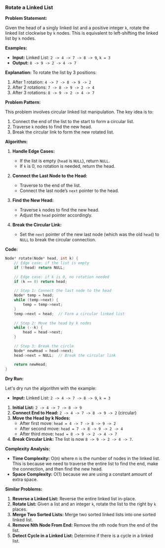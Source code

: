 
### Rotate a Linked List

**Problem Statement:**

Given the head of a singly linked list and a positive integer `k`, rotate the linked list clockwise by `k` nodes. This is equivalent to left-shifting the linked list by `k` nodes. 

**Examples:**

- **Input:** Linked List: `2 -> 4 -> 7 -> 8 -> 9`, `k = 3`
- **Output:** `8 -> 9 -> 2 -> 4 -> 7`

**Explanation:** 
To rotate the list by 3 positions:
1. After 1 rotation: `4 -> 7 -> 8 -> 9 -> 2`
2. After 2 rotations: `7 -> 8 -> 9 -> 2 -> 4`
3. After 3 rotations: `8 -> 9 -> 2 -> 4 -> 7`

**Problem Pattern:**

This problem involves circular linked list manipulation. The key idea is to:
1. Connect the end of the list to the start to form a circular list.
2. Traverse `k` nodes to find the new head.
3. Break the circular link to form the new rotated list.


**Algorithm:**

1. **Handle Edge Cases:**
   - If the list is empty (`head` is `NULL`), return `NULL`.
   - If `k` is 0, no rotation is needed, return the head.

2. **Connect the Last Node to the Head:**
   - Traverse to the end of the list.
   - Connect the last node’s `next` pointer to the head.

3. **Find the New Head:**
   - Traverse `k` nodes to find the new head.
   - Adjust the `head` pointer accordingly.

4. **Break the Circular Link:**
   - Set the `next` pointer of the new last node (which was the old `head`) to `NULL` to break the circular connection.

**Code:**

```cpp
Node* rotate(Node* head, int k) {
    // Edge case: if the list is empty
    if (!head) return NULL;
    
    // Edge case: if k is 0, no rotation needed
    if (k == 0) return head;
    
    // Step 1: Connect the last node to the head
    Node* temp = head;
    while (temp->next) {
        temp = temp->next;
    }
    temp->next = head;  // Form a circular linked list
    
    // Step 2: Move the head by k nodes
    while (--k) {
        head = head->next;
    }
    
    // Step 3: Break the circle
    Node* newHead = head->next;
    head->next = NULL;  // Break the circular link
    
    return newHead;
}
```

**Dry Run:**

Let's dry run the algorithm with the example:

- **Input:** Linked List: `2 -> 4 -> 7 -> 8 -> 9`, `k = 3`

1. **Initial List:** `2 -> 4 -> 7 -> 8 -> 9`
2. **Connect End to Head:** `2 -> 4 -> 7 -> 8 -> 9 -> 2` (circular)
3. **Move the Head by k Nodes:**
   - After first move: `head = 4 -> 7 -> 8 -> 9 -> 2`
   - After second move: `head = 7 -> 8 -> 9 -> 2 -> 4`
   - After third move: `head = 8 -> 9 -> 2 -> 4 -> 7`
4. **Break Circular Link:** The list is now `8 -> 9 -> 2 -> 4 -> 7`.

**Complexity Analysis:**

- **Time Complexity:** O(n) where n is the number of nodes in the linked list. This is because we need to traverse the entire list to find the end, make the connection, and then find the new head.
- **Space Complexity:** O(1) because we are using a constant amount of extra space.

**Similar Problems:**

1. **Reverse a Linked List:** Reverse the entire linked list in-place.
2. **Rotate List:** Given a list and an integer `k`, rotate the list to the right by `k` places.
3. **Merge Two Sorted Lists:** Merge two sorted linked lists into one sorted linked list.
4. **Remove Nth Node From End:** Remove the nth node from the end of the list.
5. **Detect Cycle in a Linked List:** Determine if there is a cycle in a linked list.
